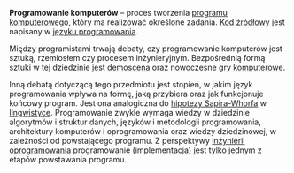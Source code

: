 **Programowanie komputerów** – proces tworzenia [programu komputerowego](https://pl.wikipedia.org/wiki/Program%5Fkomputerowy), który ma realizować określone zadania. [Kod źródłowy](https://pl.wikipedia.org/wiki/Kod%5F%C5%BAr%C3%B3d%C5%82owy) jest napisany w [języku programowania](https://pl.wikipedia.org/wiki/J%C4%99zyk%5Fprogramowania).

Między programistami trwają debaty, czy programowanie komputerów jest sztuką, rzemiosłem czy procesem inżynieryjnym. Bezpośrednią formą sztuki w tej dziedzinie jest [demoscena](https://pl.wikipedia.org/wiki/Demoscena) oraz nowoczesne [gry komputerowe](https://pl.wikipedia.org/wiki/Gra%5Fkomputerowa).

Inną debatą dotyczącą tego przedmiotu jest stopień, w jakim język programowania wpływa na formę, jaką przybiera oraz jak funkcjonuje końcowy program. Jest ona analogiczna do [hipotezy Sapira-Whorfa](https://pl.wikipedia.org/wiki/Hipoteza%5FSapira-Whorfa) w [lingwistyce](https://pl.wikipedia.org/wiki/J%C4%99zykoznawstwo). Programowanie zwykle wymaga wiedzy w dziedzinie algorytmów i struktur danych, języków i metodologii programowania, architektury komputerów i oprogramowania oraz wiedzy dziedzinowej, w zależności od powstającego programu. Z perspektywy [inżynierii oprogramowania](https://pl.wikipedia.org/wiki/In%C5%BCynieria%5Foprogramowania) programowanie (implementacja) jest tylko jednym z etapów powstawania programu.